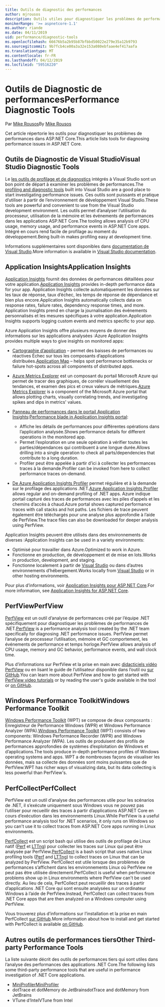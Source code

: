 ```yaml
---
title: Outils de diagnostic des performances
author: mjrousos
description: Outils utiles pour diagnostiquer les problèmes de performances dans les applications ASP.NET Core.
monikerRange: '>= aspnetcore-1.1'
ms.author: riande
ms.date: 04/11/2019
uid: performance/diagnostic-tools
ms.openlocfilehash: 66676b5a2b95b87bfbbd50022e279e35a12b9793
ms.sourcegitcommit: 9b7fcb4ce00a3a32e153a080ebfaae4ef417aafa
ms.translationtype: MT
ms.contentlocale: fr-FR
ms.lasthandoff: 04/12/2019
ms.locfileid: "59516220"
---
```

# <a name="performance-diagnostic-tools"></a><span data-ttu-id="d3d60-103">Outils de Diagnostic de performances</span><span class="sxs-lookup"><span data-stu-id="d3d60-103">Performance Diagnostic Tools</span></span>

<span data-ttu-id="d3d60-104">Par [Mike Rousos](https://github.com/mjrousos)</span><span class="sxs-lookup"><span data-stu-id="d3d60-104">By [Mike Rousos](https://github.com/mjrousos)</span></span>

<span data-ttu-id="d3d60-105">Cet article répertorie les outils pour diagnostiquer les problèmes de performances dans ASP.NET Core.</span><span class="sxs-lookup"><span data-stu-id="d3d60-105">This article lists tools for diagnosing performance issues in ASP.NET Core.</span></span>

## <a name="visual-studio-diagnostic-tools"></a><span data-ttu-id="d3d60-106">Outils de Diagnostic de Visual Studio</span><span class="sxs-lookup"><span data-stu-id="d3d60-106">Visual Studio Diagnostic Tools</span></span>

<span data-ttu-id="d3d60-107">Le [les outils de profilage et de diagnostics](/visualstudio/profiling) intégrés à Visual Studio sont un bon point de départ à examiner les problèmes de performances.</span><span class="sxs-lookup"><span data-stu-id="d3d60-107">The [profiling and diagnostic tools](/visualstudio/profiling) built into Visual Studio are a good place to start investigating performance issues.</span></span> <span data-ttu-id="d3d60-108">Ces outils sont puissants et pratique d’utiliser à partir de l’environnement de développement Visual Studio.</span><span class="sxs-lookup"><span data-stu-id="d3d60-108">These tools are powerful and convenient to use from the Visual Studio development environment.</span></span> <span data-ttu-id="d3d60-109">Les outils permet d’analyser l’utilisation du processeur, utilisation de la mémoire et les événements de performances dans les applications ASP.NET Core.</span><span class="sxs-lookup"><span data-stu-id="d3d60-109">The tooling allows analysis of CPU usage, memory usage, and performance events in ASP.NET Core apps.</span></span> <span data-ttu-id="d3d60-110">Intégré en cours rend facile de profilage au moment du développement.</span><span class="sxs-lookup"><span data-stu-id="d3d60-110">Being built-in makes profiling easy at development time.</span></span>

<span data-ttu-id="d3d60-111">Informations supplémentaires sont disponibles dans [documentation de Visual Studio](/visualstudio/profiling/profiling-overview).</span><span class="sxs-lookup"><span data-stu-id="d3d60-111">More information is available in [Visual Studio documentation](/visualstudio/profiling/profiling-overview).</span></span>

## <a name="application-insights"></a><span data-ttu-id="d3d60-112">Application Insights</span><span class="sxs-lookup"><span data-stu-id="d3d60-112">Application Insights</span></span>

<span data-ttu-id="d3d60-113">[Application Insights](/azure/application-insights/app-insights-overview) fournit des données de performances détaillées pour votre application.</span><span class="sxs-lookup"><span data-stu-id="d3d60-113">[Application Insights](/azure/application-insights/app-insights-overview) provides in-depth performance data for your app.</span></span> <span data-ttu-id="d3d60-114">Application Insights collecte automatiquement les données sur les taux de réponse, taux d’échec, les temps de réponse de dépendance et bien plus encore.</span><span class="sxs-lookup"><span data-stu-id="d3d60-114">Application Insights automatically collects data on response rates, failure rates, dependency response times, and more.</span></span> <span data-ttu-id="d3d60-115">Application Insights prend en charge la journalisation des événements personnalisés et les mesures spécifiques à votre application.</span><span class="sxs-lookup"><span data-stu-id="d3d60-115">Application Insights supports logging custom events and metrics specific to your app.</span></span>

<span data-ttu-id="d3d60-116">Azure Application Insights offre plusieurs moyens de donner des informations sur les applications analysées :</span><span class="sxs-lookup"><span data-stu-id="d3d60-116">Azure Application Insights provides multiple ways to give insights on monitored apps:</span></span>

- <span data-ttu-id="d3d60-117">[Cartographie d’application](/azure/application-insights/app-insights-app-map) – permet des baisses de performances ou réactives Échec sur tous les composants d’applications distribuées.</span><span class="sxs-lookup"><span data-stu-id="d3d60-117">[Application Map](/azure/application-insights/app-insights-app-map) – helps spot performance bottlenecks or failure hot-spots across all components of distributed apps.</span></span>
- <span data-ttu-id="d3d60-118">[Azure Metrics Explorer](/azure/azure-monitor/platform/metrics-getting-started) est un composant du portail Microsoft Azure qui permet de tracer des graphiques, de corréler visuellement des tendances, et examen des pics et creux valeurs de métriques.</span><span class="sxs-lookup"><span data-stu-id="d3d60-118">[Azure Metrics Explorer](/azure/azure-monitor/platform/metrics-getting-started) is a component of the Microsoft Azure portal that allows plotting charts, visually correlating trends, and investigating spikes and dips in metrics' values.</span></span>
- <span data-ttu-id="d3d60-119">[Panneau de performances dans le portail Application Insights](/azure/application-insights/app-insights-tutorial-performance):</span><span class="sxs-lookup"><span data-stu-id="d3d60-119">[Performance blade in Application Insights portal](/azure/application-insights/app-insights-tutorial-performance):</span></span>

  - <span data-ttu-id="d3d60-120">Affiche les détails de performances pour différentes opérations dans l’application analysée.</span><span class="sxs-lookup"><span data-stu-id="d3d60-120">Shows performance details for different operations in the monitored app.</span></span>
  - <span data-ttu-id="d3d60-121">Permet l’exploration en une seule opération à vérifier toutes les parties/dépendances qui contribuent à une longue durée.</span><span class="sxs-lookup"><span data-stu-id="d3d60-121">Allows drilling into a single operation to check all parts/dependencies that contribute to a long duration.</span></span>
  - <span data-ttu-id="d3d60-122">Profiler peut être appelée à partir d’ici à collecter les performances traces à la demande.</span><span class="sxs-lookup"><span data-stu-id="d3d60-122">Profiler can be invoked from here to collect performance traces on-demand.</span></span>

- <span data-ttu-id="d3d60-123">[De Azure Application Insights Profiler](/azure/azure-monitor/app/profiler) permet régulière et à la demande sur le profilage des applications .NET.</span><span class="sxs-lookup"><span data-stu-id="d3d60-123">[Azure Application Insights Profiler](/azure/azure-monitor/app/profiler) allows regular and on-demand profiling of .NET apps.</span></span>  <span data-ttu-id="d3d60-124">Azure indique portail capturé des traces de performances avec les piles d’appels et les chemins d’accès à chaud.</span><span class="sxs-lookup"><span data-stu-id="d3d60-124">Azure portal shows captured performance traces with call stacks and hot paths.</span></span> <span data-ttu-id="d3d60-125">Les fichiers de trace peuvent également être téléchargés pour une analyse plus approfondie à l’aide de PerfView.</span><span class="sxs-lookup"><span data-stu-id="d3d60-125">The trace files can also be downloaded for deeper analysis using PerfView.</span></span>

<span data-ttu-id="d3d60-126">Application Insights peuvent être utilisés dans des environnements de diverses :</span><span class="sxs-lookup"><span data-stu-id="d3d60-126">Application Insights can be used in a variety environments:</span></span>

- <span data-ttu-id="d3d60-127">Optimisé pour travailler dans Azure.</span><span class="sxs-lookup"><span data-stu-id="d3d60-127">Optimized to work in Azure.</span></span>
- <span data-ttu-id="d3d60-128">Fonctionne en production, de développement et de mise en lots.</span><span class="sxs-lookup"><span data-stu-id="d3d60-128">Works in production, development, and staging.</span></span>
- <span data-ttu-id="d3d60-129">Fonctionne localement à partir de [Visual Studio](/azure/application-insights/app-insights-visual-studio) ou dans d’autres environnements d’hébergement.</span><span class="sxs-lookup"><span data-stu-id="d3d60-129">Works locally from [Visual Studio](/azure/application-insights/app-insights-visual-studio) or in other hosting environments.</span></span>

<span data-ttu-id="d3d60-130">Pour plus d’informations, voir [Application Insights pour ASP.NET Core](/azure/application-insights/app-insights-asp-net-core).</span><span class="sxs-lookup"><span data-stu-id="d3d60-130">For more information, see [Application Insights for ASP.NET Core](/azure/application-insights/app-insights-asp-net-core).</span></span>

## <a name="perfview"></a><span data-ttu-id="d3d60-131">PerfView</span><span class="sxs-lookup"><span data-stu-id="d3d60-131">PerfView</span></span>

<span data-ttu-id="d3d60-132">[PerfView](https://github.com/Microsoft/perfview) est un outil d’analyse de performances créé par l’équipe .NET spécifiquement pour diagnostiquer les problèmes de performances de .NET.</span><span class="sxs-lookup"><span data-stu-id="d3d60-132">[PerfView](https://github.com/Microsoft/perfview) is a performance analysis tool created by the .NET team specifically for diagnosing .NET performance issues.</span></span> <span data-ttu-id="d3d60-133">PerfView permet l’analyse de processeur l’utilisation, mémoire et GC comportement, les événements de performance et temps horloge.</span><span class="sxs-lookup"><span data-stu-id="d3d60-133">PerfView allows analysis of CPU usage, memory and GC behavior, performance events, and wall clock time.</span></span>

<span data-ttu-id="d3d60-134">Plus d’informations sur PerfView et la prise en main avec [didacticiels vidéo PerfView](http://channel9.msdn.com/Series/PerfView-Tutorial) ou en lisant le guide de l’utilisateur disponible dans l’outil ou [sur GitHub](https://github.com/Microsoft/perfview).</span><span class="sxs-lookup"><span data-stu-id="d3d60-134">You can learn more about PerfView and how to get started with [PerfView video tutorials](http://channel9.msdn.com/Series/PerfView-Tutorial) or by reading the user's guide available in the tool or [on GitHub](https://github.com/Microsoft/perfview).</span></span>

## <a name="windows-performance-toolkit"></a><span data-ttu-id="d3d60-135">Windows Performance Toolkit</span><span class="sxs-lookup"><span data-stu-id="d3d60-135">Windows Performance Toolkit</span></span>

<span data-ttu-id="d3d60-136">[Windows Performance Toolkit](/windows-hardware/test/wpt/) (WPT) se compose de deux composants : Enregistreur de Performance Windows (WPR) et Windows Performance Analyzer (WPA).</span><span class="sxs-lookup"><span data-stu-id="d3d60-136">[Windows Performance Toolkit](/windows-hardware/test/wpt/) (WPT) consists of two components: Windows Performance Recorder (WPR) and Windows Performance Analyzer (WPA).</span></span> <span data-ttu-id="d3d60-137">Les outils de produisent des profils de performances approfondies de systèmes d’exploitation de Windows et d’applications.</span><span class="sxs-lookup"><span data-stu-id="d3d60-137">The tools produce in-depth performance profiles of Windows operating systems and apps.</span></span> <span data-ttu-id="d3d60-138">WPT a de nombreuses façons de visualiser les données, mais sa collecte des données sont moins puissantes que de PerfView.</span><span class="sxs-lookup"><span data-stu-id="d3d60-138">WPT has richer ways of visualizing data, but its data collecting is less powerful than PerfView's.</span></span>

## <a name="perfcollect"></a><span data-ttu-id="d3d60-139">PerfCollect</span><span class="sxs-lookup"><span data-stu-id="d3d60-139">PerfCollect</span></span>

<span data-ttu-id="d3d60-140">PerfView est un outil d’analyse des performances utile pour les scénarios de .NET, il s’exécute uniquement sous Windows vous ne pouvez pas l’utiliser pour recueillir des traces à partir d’applications ASP.NET Core en cours d’exécution dans les environnements Linux.</span><span class="sxs-lookup"><span data-stu-id="d3d60-140">While PerfView is a useful performance analysis tool for .NET scenarios, it only runs on Windows so you can't use it to collect traces from ASP.NET Core apps running in Linux environments.</span></span>

<span data-ttu-id="d3d60-141">[PerfCollect](https://github.com/dotnet/coreclr/blob/master/Documentation/project-docs/linux-performance-tracing.md) est un script bash qui utilise des outils de profilage de Linux natif ([Perf](https://perf.wiki.kernel.org/index.php/Main_Page) et [LTTng](https://lttng.org/)) pour collecter les traces sur Linux qui peut être analysée par PerfView.</span><span class="sxs-lookup"><span data-stu-id="d3d60-141">[PerfCollect](https://github.com/dotnet/coreclr/blob/master/Documentation/project-docs/linux-performance-tracing.md) is a bash script that uses native Linux profiling tools ([Perf](https://perf.wiki.kernel.org/index.php/Main_Page) and [LTTng](https://lttng.org/)) to collect traces on Linux that can be analyzed by PerfView.</span></span> <span data-ttu-id="d3d60-142">PerfCollect est utile lorsque des problèmes de performances s’affichent dans les environnements Linux où PerfView ne peut pas être utilisée directement.</span><span class="sxs-lookup"><span data-stu-id="d3d60-142">PerfCollect is useful when performance problems show up in Linux environments where PerfView can't be used directly.</span></span> <span data-ttu-id="d3d60-143">Au lieu de cela, PerfCollect peut recueillir des traces à partir d’applications .NET Core qui sont ensuite analysées sur un ordinateur Windows à l’aide de PerfView.</span><span class="sxs-lookup"><span data-stu-id="d3d60-143">Instead, PerfCollect can collect traces from .NET Core apps that are then analyzed on a Windows computer using PerfView.</span></span>

<span data-ttu-id="d3d60-144">Vous trouverez plus d’informations sur l’installation et la prise en main PerfCollect [sur GitHub](https://github.com/dotnet/coreclr/blob/master/Documentation/project-docs/linux-performance-tracing.md).</span><span class="sxs-lookup"><span data-stu-id="d3d60-144">More information about how to install and get started with PerfCollect is available [on GitHub](https://github.com/dotnet/coreclr/blob/master/Documentation/project-docs/linux-performance-tracing.md).</span></span>

## <a name="other-third-party-performance-tools"></a><span data-ttu-id="d3d60-145">Autres outils de performances tiers</span><span class="sxs-lookup"><span data-stu-id="d3d60-145">Other Third-party Performance Tools</span></span>

<span data-ttu-id="d3d60-146">La liste suivante décrit des outils de performances tiers qui sont utiles dans l’analyse des performances des applications .NET Core.</span><span class="sxs-lookup"><span data-stu-id="d3d60-146">The following lists some third-party performance tools that are useful in performance investigation of .NET Core applications.</span></span>

- [<span data-ttu-id="d3d60-147">MiniProfiler</span><span class="sxs-lookup"><span data-stu-id="d3d60-147">MiniProfiler</span></span>](https://miniprofiler.com/)
- <span data-ttu-id="d3d60-148">dotTrace et dotMemory de JetBrains</span><span class="sxs-lookup"><span data-stu-id="d3d60-148">dotTrace and dotMemory from JetBrains</span></span>
- <span data-ttu-id="d3d60-149">VTune d’Intel</span><span class="sxs-lookup"><span data-stu-id="d3d60-149">VTune from Intel</span></span>
